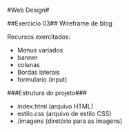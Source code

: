 #Web Design#

##Exercicio 03##
Wireframe de blog

Recursos exercitados:
 - Menus variados
 - banner
 - colunas
 - Bordas laterais
 - formulario (input)

###Estrutura do projeto###
 - index.html (arquivo HTML)
 - estilo.css (arquivo de estilo CSS)
 - /imagens (diretório para as imagens)

